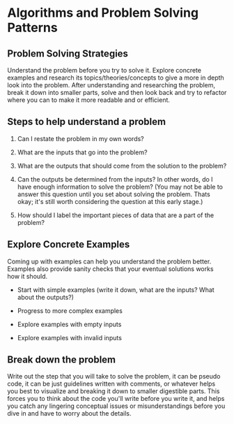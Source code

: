 # Algorithms and Problem Solving Patterns

## Problem Solving Strategies

Understand the problem before you try to solve it. Explore concrete examples and research its topics/theories/concepts to give a more in depth look into the problem. After understanding and researching the problem, break it down into smaller parts, solve and then look back and try to refactor where you can to make it more readable and or efficient.

## Steps to help understand a problem

1. Can I restate the problem in my own words?

2. What are the inputs that go into the problem?

3. What are the outputs that should come from the solution to the problem?

4. Can the outputs be determined from the inputs? In other words, do I have enough information to solve the problem? (You may not be able to answer this question until you set about solving the problem. Thats okay; it's still worth considering the question at this early stage.)

5. How should I label the important pieces of data that are a part of the problem?

## Explore Concrete Examples

Coming up with examples can help you understand the problem better. Examples also provide sanity checks that your eventual solutions works how it should. 

- Start with simple examples (write it down, what are the inputs? What about the outputs?)

- Progress to more complex examples

- Explore examples with empty inputs

- Explore examples with invalid inputs

## Break down the problem

Write out the step that you will take to solve the problem, it can be pseudo code, it can be just guidelines written with comments, or whatever helps you best to visualize and breaking it down to smaller digestible parts. This forces you to think about the code you'll write before you write it, and helps you catch any lingering conceptual issues or misunderstandings before you dive in and have to worry about the details.
